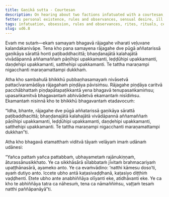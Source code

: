```yaml
---
title: Gaṇikā sutta - Courtesan
description: On hearing about two factions infatuated with a courtesan, the Buddha expresses an inspired utterance on the extremes - one of taking rules and observances as the essence and the other of seeing no fault in sensual pleasures.
fetter: personal existence, rules and observances, sensual desire, ill will, conceit, ignorance
tags: infatuation, obsession, rules and observances, rites, rituals, celibacy, sensual pleasure, sensual desire, cycle of existence, cemetery, views, directly knowing, ud, ud6
slug: ud6.8
---
```


Evaṁ me sutaṁ—ekaṁ samayaṁ bhagavā rājagahe viharati veḷuvane kalandakanivāpe. Tena kho pana samayena rājagahe dve pūgā aññatarissā gaṇikāya sārattā honti paṭibaddhacittā; bhaṇḍanajātā kalahajātā vivādāpannā aññamaññaṁ pāṇīhipi upakkamanti, leḍḍūhipi upakkamanti, daṇḍehipi upakkamanti, satthehipi upakkamanti. Te tattha maraṇampi nigacchanti maraṇamattampi dukkhaṁ.

Atha kho sambahulā bhikkhū pubbaṇhasamayaṁ nivāsetvā pattacīvaramādāya rājagahaṁ piṇḍāya pāvisiṁsu. Rājagahe piṇḍāya caritvā pacchābhattaṁ piṇḍapātapaṭikkantā yena bhagavā tenupasaṅkamiṁsu; upasaṅkamitvā bhagavantaṁ abhivādetvā ekamantaṁ nisīdiṁsu. Ekamantaṁ nisinnā kho te bhikkhū bhagavantaṁ etadavocuṁ:

“Idha, bhante, rājagahe dve pūgā aññatarissā gaṇikāya sārattā paṭibaddhacittā; bhaṇḍanajātā kalahajātā vivādāpannā aññamaññaṁ pāṇīhipi upakkamanti, leḍḍūhipi upakkamanti, daṇḍehipi upakkamanti, satthehipi upakkamanti. Te tattha maraṇampi nigacchanti maraṇamattampi dukkhan”ti.

Atha kho bhagavā etamatthaṁ viditvā tāyaṁ velāyaṁ imaṁ udānaṁ udānesi:

“Yañca pattaṁ yañca pattabbaṁ, ubhayametaṁ rajānukiṇṇaṁ, āturassānusikkhato.
Ye ca sikkhāsārā sīlabbataṁ jīvitaṁ brahmacariyaṁ upaṭṭhānasārā, ayameko anto.
Ye ca evaṁvādino: ‘natthi kāmesu doso’ti, ayaṁ dutiyo anto.
Iccete ubho antā kaṭasivaḍḍhanā, kaṭasiyo diṭṭhiṁ vaḍḍhenti.
Etete ubho ante anabhiññāya olīyanti eke, atidhāvanti eke.
Ye ca kho te abhiññāya tatra ca nāhesuṁ, tena ca nāmaññiṁsu, vaṭṭaṁ tesaṁ natthi paññāpanāyā”ti.
